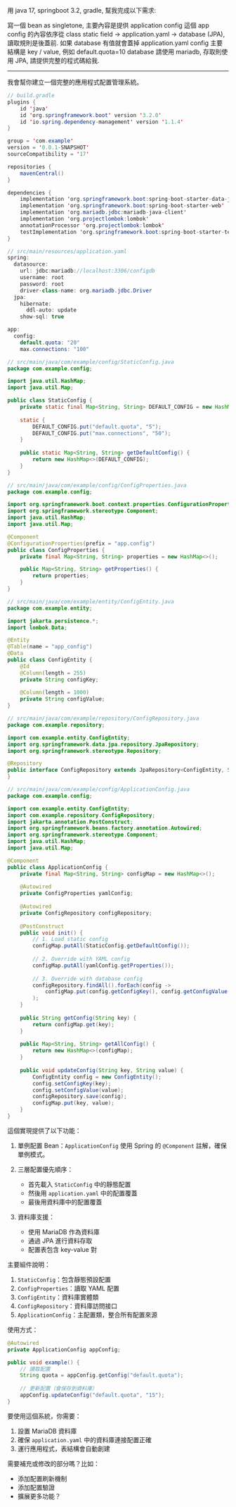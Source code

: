 
用 java 17, springboot 3.2, gradle, 幫我完成以下需求:

寫一個 bean as singletone, 主要內容是提供 application config
這個 app config 的內容依序從 class static field -> application.yaml -> database (JPA), 讀取規則是後蓋前. 如果 database 有值就會蓋掉 application.yaml
config 主要結構是 key / value, 例如 default.quota=10
database 請使用 mariadb, 存取則使用 JPA, 請提供完整的程式碼給我.

---

我會幫你建立一個完整的應用程式配置管理系統。



```java
// build.gradle
plugins {
    id 'java'
    id 'org.springframework.boot' version '3.2.0'
    id 'io.spring.dependency-management' version '1.1.4'
}

group = 'com.example'
version = '0.0.1-SNAPSHOT'
sourceCompatibility = '17'

repositories {
    mavenCentral()
}

dependencies {
    implementation 'org.springframework.boot:spring-boot-starter-data-jpa'
    implementation 'org.springframework.boot:spring-boot-starter-web'
    implementation 'org.mariadb.jdbc:mariadb-java-client'
    implementation 'org.projectlombok:lombok'
    annotationProcessor 'org.projectlombok:lombok'
    testImplementation 'org.springframework.boot:spring-boot-starter-test'
}

// src/main/resources/application.yaml
spring:
  datasource:
    url: jdbc:mariadb://localhost:3306/configdb
    username: root
    password: root
    driver-class-name: org.mariadb.jdbc.Driver
  jpa:
    hibernate:
      ddl-auto: update
    show-sql: true

app:
  config:
    default.quota: "20"
    max.connections: "100"

// src/main/java/com/example/config/StaticConfig.java
package com.example.config;

import java.util.HashMap;
import java.util.Map;

public class StaticConfig {
    private static final Map<String, String> DEFAULT_CONFIG = new HashMap<>();
    
    static {
        DEFAULT_CONFIG.put("default.quota", "5");
        DEFAULT_CONFIG.put("max.connections", "50");
    }
    
    public static Map<String, String> getDefaultConfig() {
        return new HashMap<>(DEFAULT_CONFIG);
    }
}

// src/main/java/com/example/config/ConfigProperties.java
package com.example.config;

import org.springframework.boot.context.properties.ConfigurationProperties;
import org.springframework.stereotype.Component;
import java.util.HashMap;
import java.util.Map;

@Component
@ConfigurationProperties(prefix = "app.config")
public class ConfigProperties {
    private final Map<String, String> properties = new HashMap<>();

    public Map<String, String> getProperties() {
        return properties;
    }
}

// src/main/java/com/example/entity/ConfigEntity.java
package com.example.entity;

import jakarta.persistence.*;
import lombok.Data;

@Entity
@Table(name = "app_config")
@Data
public class ConfigEntity {
    @Id
    @Column(length = 255)
    private String configKey;
    
    @Column(length = 1000)
    private String configValue;
}

// src/main/java/com/example/repository/ConfigRepository.java
package com.example.repository;

import com.example.entity.ConfigEntity;
import org.springframework.data.jpa.repository.JpaRepository;
import org.springframework.stereotype.Repository;

@Repository
public interface ConfigRepository extends JpaRepository<ConfigEntity, String> {
}

// src/main/java/com/example/config/ApplicationConfig.java
package com.example.config;

import com.example.entity.ConfigEntity;
import com.example.repository.ConfigRepository;
import jakarta.annotation.PostConstruct;
import org.springframework.beans.factory.annotation.Autowired;
import org.springframework.stereotype.Component;
import java.util.HashMap;
import java.util.Map;

@Component
public class ApplicationConfig {
    private final Map<String, String> configMap = new HashMap<>();
    
    @Autowired
    private ConfigProperties yamlConfig;
    
    @Autowired
    private ConfigRepository configRepository;
    
    @PostConstruct
    public void init() {
        // 1. Load static config
        configMap.putAll(StaticConfig.getDefaultConfig());
        
        // 2. Override with YAML config
        configMap.putAll(yamlConfig.getProperties());
        
        // 3. Override with database config
        configRepository.findAll().forEach(config -> 
            configMap.put(config.getConfigKey(), config.getConfigValue())
        );
    }
    
    public String getConfig(String key) {
        return configMap.get(key);
    }
    
    public Map<String, String> getAllConfig() {
        return new HashMap<>(configMap);
    }
    
    public void updateConfig(String key, String value) {
        ConfigEntity config = new ConfigEntity();
        config.setConfigKey(key);
        config.setConfigValue(value);
        configRepository.save(config);
        configMap.put(key, value);
    }
}

```

這個實現提供了以下功能：

1. 單例配置 Bean：`ApplicationConfig` 使用 Spring 的 `@Component` 註解，確保單例模式。

2. 三層配置優先順序：
   - 首先載入 `StaticConfig` 中的靜態配置
   - 然後用 `application.yaml` 中的配置覆蓋
   - 最後用資料庫中的配置覆蓋

3. 資料庫支援：
   - 使用 MariaDB 作為資料庫
   - 通過 JPA 進行資料存取
   - 配置表包含 key-value 對

主要組件說明：

1. `StaticConfig`：包含靜態預設配置
2. `ConfigProperties`：讀取 YAML 配置
3. `ConfigEntity`：資料庫實體類
4. `ConfigRepository`：資料庫訪問接口
5. `ApplicationConfig`：主配置類，整合所有配置來源

使用方式：

```java
@Autowired
private ApplicationConfig appConfig;

public void example() {
    // 讀取配置
    String quota = appConfig.getConfig("default.quota");
    
    // 更新配置（會保存到資料庫）
    appConfig.updateConfig("default.quota", "15");
}
```

要使用這個系統，你需要：

1. 設置 MariaDB 資料庫
2. 確保 `application.yaml` 中的資料庫連接配置正確
3. 運行應用程式，表結構會自動創建

需要補充或修改的部分嗎？比如：
- 添加配置刷新機制
- 添加配置驗證
- 擴展更多功能？